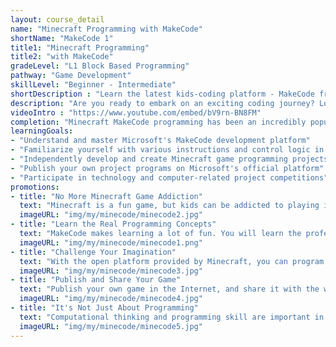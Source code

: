 ```yaml
---
layout: course_detail
name: "Minecraft Programming with MakeCode"
shortName: "MakeCode 1"
title1: "Minecraft Programming"
title2: "with MakeCode"
gradeLevel: "L1 Block Based Programming"
pathway: "Game Development"
skillLevel: "Beginner - Intermediate"
shortDescription : "Learn the latest kids-coding platform - MakeCode from Microsoft, and become a Minecraft game developer to change the game in your dream way."
description: "Are you ready to embark on an exciting coding journey? Look no further than Microsoft's MakeCode, the platform designed to ignite a passion for programming among young minds. Our interactive and engaging courses empower students, particularly those in elementary and middle school, to unleash their creativity and take control of their very own Minecraft games. With MakeCode, the world of Minecraft becomes a canvas for your imagination to come to life. Join us and become a Minecraft game developer, transforming your ideas into captivating realities. Embrace the endless possibilities and start your coding adventure today!"
videoIntro : "https://www.youtube.com/embed/bV9rn-BN8FM"
completion: "Minecraft MakeCode programming has been an incredibly popular and engaging topic among our students at the L1 level. Throughout the course, our talented students have become true masters of Microsoft's MakeCode development platform. They have embraced the world of graphical programming, unlocking their creativity to develop and craft amazing games within Minecraft. It's truly remarkable to witness the unique functionalities and innovative ideas they have brought to life through their coding skills. Their dedication and hard work have paid off as they proudly shared and published their own captivating game programs. We applaud their achievements and look forward to seeing the incredible paths they will continue to forge in the world of programming and game development. Keep up the fantastic work!"
learningGoals:
- "Understand and master Microsoft's MakeCode development platform"
- "Familiarize yourself with various instructions and control logic in graphical programming"
- "Independently develop and create Minecraft game programming projects"
- "Publish your own project programs on Microsoft's official platform"
- "Participate in technology and computer-related project competitions"
promotions:
- title: "No More Minecraft Game Addiction"
  text: "Minecraft is a fun game, but kids can be addicted to playing it. With MakeCode, kids can start learning programming inside the fun game."
  imageURL: "img/my/minecode/minecode2.jpg"
- title: "Learn the Real Programming Concepts"
  text: "MakeCode makes learning a lot of fun. You will learn the professional programming concepts while playing and making changes on the Minecraft game."
  imageURL: "img/my/minecode/minecode1.png"
- title: "Challenge Your Imagination"
  text: "With the open platform provided by Minecraft, you can program anything you want with your imagniation, and change the game into a version you have never seen before."
  imageURL: "img/my/minecode/minecode3.jpg"
- title: "Publish and Share Your Game"
  text: "Publish your own game in the Internet, and share it with the whole world. You could become famous as a young game developer."
  imageURL: "img/my/minecode/minecode4.jpg"
- title: "It's Not Just About Programming"
  text: "Computational thinking and programming skill are important in today's society. The kids gain confidence as they learn how to solve problems using programming."
  imageURL: "img/my/minecode/minecode5.jpg"
---
```

